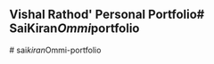 ## Vishal Rathod' Personal Portfolio#   S a i K i r a n _ O m m i _ p o r t f o l i o  
 #   s a i _ k i r a n _ O m m i - p o r t f o l i o  
 